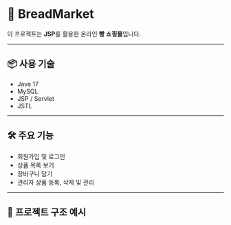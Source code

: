 # 🥐 BreadMarket

이 프로젝트는 **JSP**를 활용한 온라인 **빵 쇼핑몰**입니다.

---

## 📦 사용 기술

- Java 17  
- MySQL  
- JSP / Servlet  
- JSTL  

---

## 🛠 주요 기능

- 회원가입 및 로그인
- 상품 목록 보기
- 장바구니 담기
- 관리자 상품 등록, 삭제 및 관리

---

## 📂 프로젝트 구조 예시

